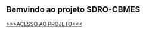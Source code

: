 ## Bemvindo ao projeto SDRO-CBMES


[>>>ACESSO AO PROJETO<<<](https://heitorbc.github.io/desweb-sdro/template/login.html) 

